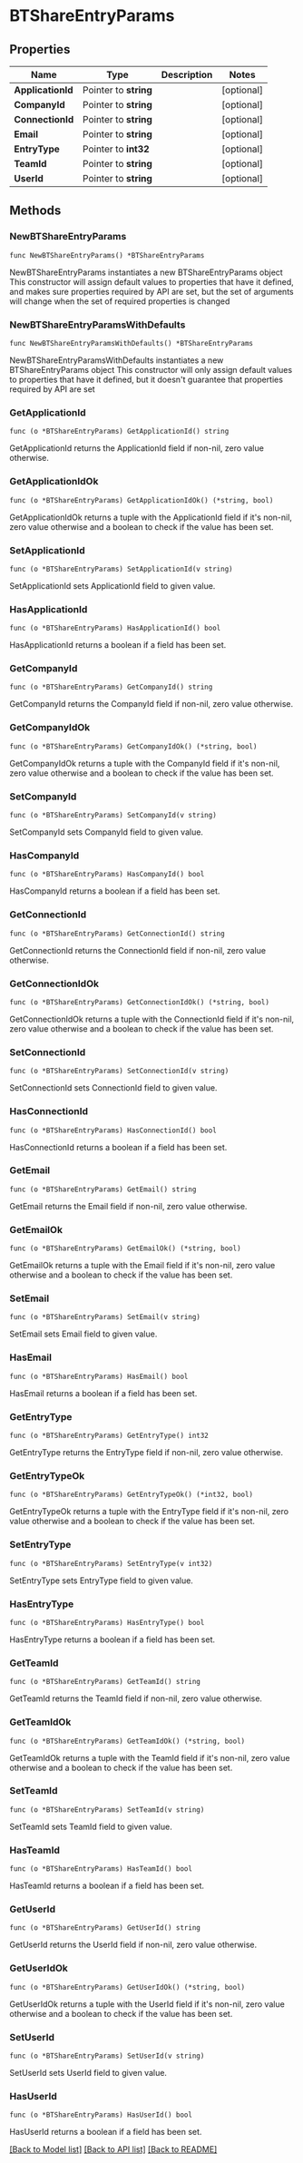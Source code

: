 # BTShareEntryParams

## Properties

Name | Type | Description | Notes
------------ | ------------- | ------------- | -------------
**ApplicationId** | Pointer to **string** |  | [optional] 
**CompanyId** | Pointer to **string** |  | [optional] 
**ConnectionId** | Pointer to **string** |  | [optional] 
**Email** | Pointer to **string** |  | [optional] 
**EntryType** | Pointer to **int32** |  | [optional] 
**TeamId** | Pointer to **string** |  | [optional] 
**UserId** | Pointer to **string** |  | [optional] 

## Methods

### NewBTShareEntryParams

`func NewBTShareEntryParams() *BTShareEntryParams`

NewBTShareEntryParams instantiates a new BTShareEntryParams object
This constructor will assign default values to properties that have it defined,
and makes sure properties required by API are set, but the set of arguments
will change when the set of required properties is changed

### NewBTShareEntryParamsWithDefaults

`func NewBTShareEntryParamsWithDefaults() *BTShareEntryParams`

NewBTShareEntryParamsWithDefaults instantiates a new BTShareEntryParams object
This constructor will only assign default values to properties that have it defined,
but it doesn't guarantee that properties required by API are set

### GetApplicationId

`func (o *BTShareEntryParams) GetApplicationId() string`

GetApplicationId returns the ApplicationId field if non-nil, zero value otherwise.

### GetApplicationIdOk

`func (o *BTShareEntryParams) GetApplicationIdOk() (*string, bool)`

GetApplicationIdOk returns a tuple with the ApplicationId field if it's non-nil, zero value otherwise
and a boolean to check if the value has been set.

### SetApplicationId

`func (o *BTShareEntryParams) SetApplicationId(v string)`

SetApplicationId sets ApplicationId field to given value.

### HasApplicationId

`func (o *BTShareEntryParams) HasApplicationId() bool`

HasApplicationId returns a boolean if a field has been set.

### GetCompanyId

`func (o *BTShareEntryParams) GetCompanyId() string`

GetCompanyId returns the CompanyId field if non-nil, zero value otherwise.

### GetCompanyIdOk

`func (o *BTShareEntryParams) GetCompanyIdOk() (*string, bool)`

GetCompanyIdOk returns a tuple with the CompanyId field if it's non-nil, zero value otherwise
and a boolean to check if the value has been set.

### SetCompanyId

`func (o *BTShareEntryParams) SetCompanyId(v string)`

SetCompanyId sets CompanyId field to given value.

### HasCompanyId

`func (o *BTShareEntryParams) HasCompanyId() bool`

HasCompanyId returns a boolean if a field has been set.

### GetConnectionId

`func (o *BTShareEntryParams) GetConnectionId() string`

GetConnectionId returns the ConnectionId field if non-nil, zero value otherwise.

### GetConnectionIdOk

`func (o *BTShareEntryParams) GetConnectionIdOk() (*string, bool)`

GetConnectionIdOk returns a tuple with the ConnectionId field if it's non-nil, zero value otherwise
and a boolean to check if the value has been set.

### SetConnectionId

`func (o *BTShareEntryParams) SetConnectionId(v string)`

SetConnectionId sets ConnectionId field to given value.

### HasConnectionId

`func (o *BTShareEntryParams) HasConnectionId() bool`

HasConnectionId returns a boolean if a field has been set.

### GetEmail

`func (o *BTShareEntryParams) GetEmail() string`

GetEmail returns the Email field if non-nil, zero value otherwise.

### GetEmailOk

`func (o *BTShareEntryParams) GetEmailOk() (*string, bool)`

GetEmailOk returns a tuple with the Email field if it's non-nil, zero value otherwise
and a boolean to check if the value has been set.

### SetEmail

`func (o *BTShareEntryParams) SetEmail(v string)`

SetEmail sets Email field to given value.

### HasEmail

`func (o *BTShareEntryParams) HasEmail() bool`

HasEmail returns a boolean if a field has been set.

### GetEntryType

`func (o *BTShareEntryParams) GetEntryType() int32`

GetEntryType returns the EntryType field if non-nil, zero value otherwise.

### GetEntryTypeOk

`func (o *BTShareEntryParams) GetEntryTypeOk() (*int32, bool)`

GetEntryTypeOk returns a tuple with the EntryType field if it's non-nil, zero value otherwise
and a boolean to check if the value has been set.

### SetEntryType

`func (o *BTShareEntryParams) SetEntryType(v int32)`

SetEntryType sets EntryType field to given value.

### HasEntryType

`func (o *BTShareEntryParams) HasEntryType() bool`

HasEntryType returns a boolean if a field has been set.

### GetTeamId

`func (o *BTShareEntryParams) GetTeamId() string`

GetTeamId returns the TeamId field if non-nil, zero value otherwise.

### GetTeamIdOk

`func (o *BTShareEntryParams) GetTeamIdOk() (*string, bool)`

GetTeamIdOk returns a tuple with the TeamId field if it's non-nil, zero value otherwise
and a boolean to check if the value has been set.

### SetTeamId

`func (o *BTShareEntryParams) SetTeamId(v string)`

SetTeamId sets TeamId field to given value.

### HasTeamId

`func (o *BTShareEntryParams) HasTeamId() bool`

HasTeamId returns a boolean if a field has been set.

### GetUserId

`func (o *BTShareEntryParams) GetUserId() string`

GetUserId returns the UserId field if non-nil, zero value otherwise.

### GetUserIdOk

`func (o *BTShareEntryParams) GetUserIdOk() (*string, bool)`

GetUserIdOk returns a tuple with the UserId field if it's non-nil, zero value otherwise
and a boolean to check if the value has been set.

### SetUserId

`func (o *BTShareEntryParams) SetUserId(v string)`

SetUserId sets UserId field to given value.

### HasUserId

`func (o *BTShareEntryParams) HasUserId() bool`

HasUserId returns a boolean if a field has been set.


[[Back to Model list]](../README.md#documentation-for-models) [[Back to API list]](../README.md#documentation-for-api-endpoints) [[Back to README]](../README.md)


